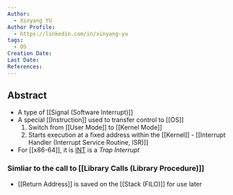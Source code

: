 ```yaml
---
Author:
  - Xinyang YU
Author Profile:
  - https://linkedin.com/in/xinyang-yu
tags:
  - OS
Creation Date: 
Last Date: 
References:
---
```

## Abstract
- A type of [[Signal (Software Interrupt)]]
- A special [[Instruction]] used to transfer control to [[OS]]
	1. Switch from [[User Mode]] to [[Kernel Mode]]
	2. Starts execution at a fixed address within the [[Kernel]] - [[Interrupt Handler (Interrupt Service Routine, ISR)]]
- For [[x86-64]], it is [INT](https://www.felixcloutier.com/x86/intn:into:int3:int1) is a *Trap Interrupt*


### Simliar to the call to [[Library Calls (Library Procedure)]]
-  [[Return Address]] is saved on the [[Stack (FILO)]] for use later
